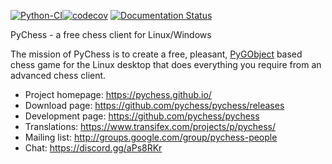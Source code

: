 [![Python-CI](https://github.com/pychess/pychess/actions/workflows/run-tests.yml/badge.svg)](https://github.com/pychess/pychess/actions/workflows/run-tests.yml)[![codecov](https://codecov.io/gh/pychess/pychess/branch/master/graph/badge.svg)](https://codecov.io/gh/pychess/pychess)
[![Documentation Status](https://readthedocs.org/projects/pychess/badge/?version=latest)](http://pychess.readthedocs.org/en/latest/?badge=latest)

PyChess - a free chess client for Linux/Windows

The mission of PyChess is to create a free, pleasant, [PyGObject](https://pygobject.readthedocs.io/) based chess game for the
Linux desktop that does everything you require from an advanced chess client.

- Project homepage: https://pychess.github.io/
- Download page: https://github.com/pychess/pychess/releases
- Development page: https://github.com/pychess/pychess
- Translations: https://www.transifex.com/projects/p/pychess/
- Mailing list: http://groups.google.com/group/pychess-people
- Chat: https://discord.gg/aPs8RKr

